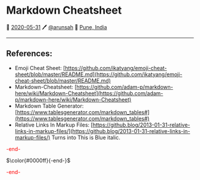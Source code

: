 # Markdown Cheatsheet
📅 [2020-05-31](https://arunsah.github.io/meta/changelog#2020-05-31) 🖊️ [@arunsah](https://github.com/arunsah) 🧭 [Pune, India](https://en.wikipedia.org/wiki/Hinjawadi)

---

## References:

- Emoji Cheat Sheet: [https://github.com/ikatyang/emoji-cheat-sheet/blob/master/README.md](https://github.com/ikatyang/emoji-cheat-sheet/blob/master/README.md)
- Markdown-Cheatsheet: [https://github.com/adam-p/markdown-here/wiki/Markdown-Cheatsheet](https://github.com/adam-p/markdown-here/wiki/Markdown-Cheatsheet)
- Markdown Table Generator: [https://www.tablesgenerator.com/markdown_tables#](https://www.tablesgenerator.com/markdown_tables#)
- Relative Links In Markup Files: [https://github.blog/2013-01-31-relative-links-in-markup-files/](https://github.blog/2013-01-31-relative-links-in-markup-files/)
Turns into This is Blue italic.



<span style="color:red">-end-</span>

$\color{#0000ff}{-end-}$

<span style="color:red" onclick="javascript:alert('end');">-end-</span>

